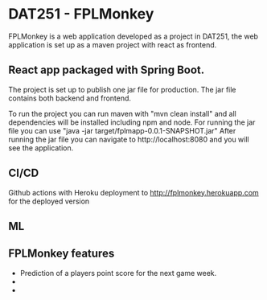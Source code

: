 # DAT251 - FPLMonkey
FPLMonkey is a web application developed as a project in DAT251,
the web application is set up as a maven project with react as frontend.

## React app packaged with Spring Boot.

The project is set up to publish one jar file for production.
The jar file contains both backend and frontend.

To run the project you can run maven with "mvn clean install" and all dependencies will be installed including npm and node.
For running the jar file you can use "java -jar target/fplmapp-0.0.1-SNAPSHOT.jar"
After running the jar file you can navigate to http://localhost:8080 and you will see the application.

## CI/CD
Github actions with Heroku deployment to http://fplmonkey.herokuapp.com for the deployed version

## ML


## FPLMonkey features
* Prediction of a players point score for the next game week.
*
*
